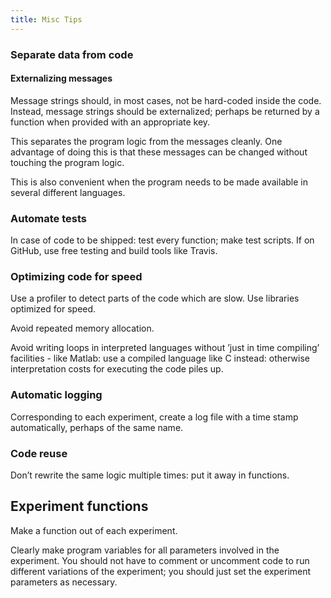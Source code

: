 ```yaml
---
title: Misc Tips
---
```


### Separate data from code
#### Externalizing messages

Message strings should, in most cases, not be hard-coded inside the code. Instead, message strings should be externalized; perhaps be returned by a function when provided with an appropriate key.

This separates the program logic from the messages cleanly. One advantage of doing this is that these messages can be changed without touching the program logic.

This is also convenient when the program needs to be made available in several different languages.

### Automate tests

In case of code to be shipped: test every function; make test scripts. If on GitHub, use free testing and build tools like Travis.

### Optimizing code for speed

Use a profiler to detect parts of the code which are slow. Use libraries optimized for speed.

Avoid repeated memory allocation.

Avoid writing loops in interpreted languages without ’just in time compiling’ facilities - like Matlab: use a compiled language like C instead: otherwise interpretation costs for executing the code piles up.

### Automatic logging

Corresponding to each experiment, create a log file with a time stamp automatically, perhaps of the same name.

### Code reuse
Don’t rewrite the same logic multiple times: put it away in functions.

## Experiment functions

Make a function out of each experiment.

Clearly make program variables for all parameters involved in the experiment. You should not have to comment or uncomment code to run different variations of the experiment; you should just set the experiment parameters as necessary.
